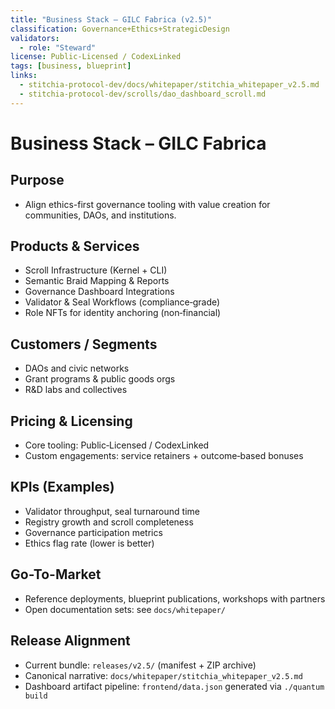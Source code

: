 ```yaml
---
title: "Business Stack – GILC Fabrica (v2.5)"
classification: Governance+Ethics+StrategicDesign
validators:
  - role: "Steward"
license: Public-Licensed / CodexLinked
tags: [business, blueprint]
links:
  - stitchia-protocol-dev/docs/whitepaper/stitchia_whitepaper_v2.5.md
  - stitchia-protocol-dev/scrolls/dao_dashboard_scroll.md
---
```


# Business Stack – GILC Fabrica

Purpose
-------
- Align ethics-first governance tooling with value creation for communities, DAOs, and institutions.

Products & Services
-------------------
- Scroll Infrastructure (Kernel + CLI)
- Semantic Braid Mapping & Reports
- Governance Dashboard Integrations
- Validator & Seal Workflows (compliance‑grade)
- Role NFTs for identity anchoring (non‑financial)

Customers / Segments
--------------------
- DAOs and civic networks
- Grant programs & public goods orgs
- R&D labs and collectives

Pricing & Licensing
-------------------
- Core tooling: Public‑Licensed / CodexLinked
- Custom engagements: service retainers + outcome‑based bonuses

KPIs (Examples)
---------------
- Validator throughput, seal turnaround time
- Registry growth and scroll completeness
- Governance participation metrics
- Ethics flag rate (lower is better)

Go-To-Market
------------
- Reference deployments, blueprint publications, workshops with partners
- Open documentation sets: see `docs/whitepaper/`

Release Alignment
-----------------
- Current bundle: `releases/v2.5/` (manifest + ZIP archive)
- Canonical narrative: `docs/whitepaper/stitchia_whitepaper_v2.5.md`
- Dashboard artifact pipeline: `frontend/data.json` generated via `./quantum build`
